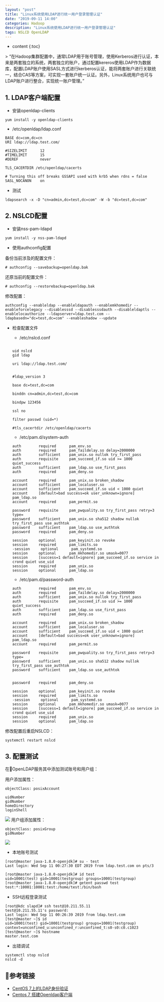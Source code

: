 ```yaml
---
layout: "post"
title: "Linux系统使用LDAP进行统一用户登录管理认证"
date: "2019-09-11 14:00"
categories: Hadoop
description: "Linux系统使用LDAP进行统一用户登录管理认证"
tags: NSLCD OpenLDAP
---
```


* content
{:toc}

<div class="postImg" style="background-image:url(http://carforeasy.cn/Linux系统使用LDAP进行统一用户登录管理认证-e0607cd8.png)"></div>
> “在Hadoop集群配置中，通常LDAP用于账号管理，使用Kerberos进行认证，本来是两套独立的系统，两套独立的账户，通过配置kereros使用LDAP作为数据库，配置LDAP账户使用SASL方式进行kerberos认证，能将两套账户进行关联统一，结合CAS等方案，可实现一套账户统一认证。另外，Linux系统用户也可与LDAP账户进行整合，实现统一账户管理。”





## 1. LDAP客户端配置

+ 安装openldap-clients

```
yum install -y openldap-clients
```

+ /etc/openldap/ldap.conf

```
BASE dc=com,dc=cn
URI ldap://ldap.test.com/

#SIZELIMIT      12
#TIMELIMIT      15
#DEREF          never

TLS_CACERTDIR /etc/openldap/cacerts

# Turning this off breaks GSSAPI used with krb5 when rdns = false
SASL_NOCANON    on
```

+ 测试

```
ldapsearch -x -D "cn=admin,dc=test,dc=com" -W -b "dc=test,dc=com"
```

## 2. NSLCD配置

+ 安装nss-pam-ldapd

```
yum install -y nss-pam-ldapd
```

+ 使用authconfig配置


备份当前涉及的配置文件：

```
# authconfig --savebackup=openldap.bak
```

还原当前的配置文件：

```
# authconfig --restorebackup=openldap.bak
```

修改配置：

```
authconfig --enableldap --enableldapauth --enablemkhomedir --enableforcelegacy --disablesssd --disablesssdauth --disableldaptls --enablelocauthorize --ldapserver=ldap.test.com --ldapbasedn="dc=test,dc=com" --enableshadow --update
```

+ 检查配置文件

  - /etc/nslcd.conf

  ```

  uid nslcd
  gid ldap

  uri ldap://ldap.test.com/


  #ldap_version 3

  base dc=test,dc=com

  binddn cn=admin,dc=test,dc=com

  bindpw 123456

  ssl no

  filter passwd (uid=*)

  #tls_cacertdir /etc/openldap/cacerts

  ```

  - /etc/pam.d/system-auth

  ```
  auth        required      pam_env.so
  auth        required      pam_faildelay.so delay=2000000
  auth        sufficient    pam_unix.so nullok try_first_pass
  auth        requisite     pam_succeed_if.so uid >= 1000 quiet_success
  auth        sufficient    pam_ldap.so use_first_pass
  auth        required      pam_deny.so

  account     required      pam_unix.so broken_shadow
  account     sufficient    pam_localuser.so
  account     sufficient    pam_succeed_if.so uid < 1000 quiet
  account     [default=bad success=ok user_unknown=ignore] pam_ldap.so
  account     required      pam_permit.so

  password    requisite     pam_pwquality.so try_first_pass retry=3 type=
  password    sufficient    pam_unix.so sha512 shadow nullok try_first_pass use_authtok
  password    sufficient    pam_ldap.so use_authtok
  password    required      pam_deny.so

  session     optional      pam_keyinit.so revoke
  session     required      pam_limits.so
  -session     optional      pam_systemd.so
  session     optional      pam_mkhomedir.so umask=0077
  session     [success=1 default=ignore] pam_succeed_if.so service in crond quiet use_uid
  session     required      pam_unix.so
  session     optional      pam_ldap.so
  ```

  - /etc/pam.d/password-auth
  ```
  auth        required      pam_env.so
  auth        required      pam_faildelay.so delay=2000000
  auth        sufficient    pam_unix.so nullok try_first_pass
  auth        requisite     pam_succeed_if.so uid >= 1000 quiet_success
  auth        sufficient    pam_ldap.so use_first_pass
  auth        required      pam_deny.so

  account     required      pam_unix.so broken_shadow
  account     sufficient    pam_localuser.so
  account     sufficient    pam_succeed_if.so uid < 1000 quiet
  account     [default=bad success=ok user_unknown=ignore] pam_ldap.so
  account     required      pam_permit.so

  password    requisite     pam_pwquality.so try_first_pass retry=3 type=
  password    sufficient    pam_unix.so sha512 shadow nullok try_first_pass use_authtok
  password    sufficient    pam_ldap.so use_authtok


  password    required      pam_deny.so

  session     optional      pam_keyinit.so revoke
  session     required      pam_limits.so
  -session     optional      pam_systemd.so
  session     optional      pam_mkhomedir.so umask=0077
  session     [success=1 default=ignore] pam_succeed_if.so service in crond quiet use_uid
  session     required      pam_unix.so
  session     optional      pam_ldap.so
  ```


修改配置后重启NSLCD：

```
systemctl restart nslcd
```


## 3. 配置测试

在OpenLDAP服务其中添加测试账号和用户组：

用户添加属性：

```
objectClass: posixAccount

uidNumber
gidNumber
homeDirectory
loginShell
```

![](http://carforeasy.cn/Linux系统使用LDAP进行统一用户登录管理认证-57d512f9.png)
用户组添加属性：

```
objectClass: posixGroup
gidNumber
```

![](http://carforeasy.cn/Linux系统使用LDAP进行统一用户登录管理认证-c3039d55.png)

+ 本地账号测试

```
[root@master java-1.8.0-openjdk]# su - test
Last login: Wed Sep 11 00:27:30 EDT 2019 from ldap.test.com on pts/3
```

```
[root@master java-1.8.0-openjdk]# id test
uid=10001(test) gid=10001(testgroup) groups=10001(testgroup)
[root@master java-1.8.0-openjdk]# getent passwd test
test:*:10001:10001:test:/home/test:/bin/bash
```

+ SSH远程登录测试

```
[root@kdc slapd]# ssh test@10.211.55.11
test@10.211.55.11's password:
Last login: Wed Sep 11 00:26:39 2019 from ldap.test.com
[test@master ~]$ id
uid=10001(test) gid=10001(testgroup) groups=10001(testgroup) context=unconfined_u:unconfined_r:unconfined_t:s0-s0:c0.c1023
[test@master ~]$ hostname
master.test.com
```

+ 出错调试

```
systemctl stop nslcd
nslcd -d
```

## 参考链接

+ [CentOS 7上的LDAP身份验证](https://codeday.me/bug/20181110/370430.html)
+ [Centos 7 搭建Openldap客户端](https://www.jianshu.com/p/af295531eaf6)
